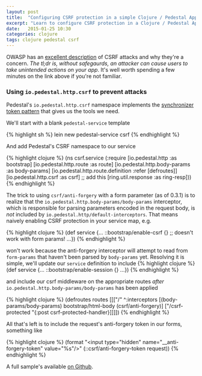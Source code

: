 ```yaml
---
layout: post
title:  "Configuring CSRF protection in a simple Clojure / Pedestal App"
excerpt: "Learn to configure CSRF protection in a Clojure / Pedestal App"
date:   2015-01-25 10:30
categories: clojure
tags: clojure pedestal csrf
---
```


OWASP has an [excellent description](https://www.owasp.org/index.php/Cross-Site_Request_Forgery_%28CSRF%29) of CSRF attacks and why they're a concern. _The tl;dr is, without safegaurds, an attacker can cause users to take unintended actions on your app_. It's well worth spending a few minutes on the link above if you're not familiar.

### Using `io.pedestal.http.csrf` to prevent attacks

Pedestal's `io.pedestal.http.csrf` namespace implements the [synchronizer token pattern](https://www.owasp.org/index.php/Cross-Site_Request_Forgery_(CSRF)_Prevention_Cheat_Sheet#General_Recommendation:_Synchronizer_Token_Pattern) that gives us the tools we need.

We'll start with a blank `pedestal-service` template

{% highlight sh %}
lein new pedestal-service csrf
{% endhighlight %}

And add Pedestal's CSRF namespace to our service

{% highlight clojure %}
(ns csrf.service
  (:require [io.pedestal.http :as bootstrap]
            [io.pedestal.http.route :as route]
            [io.pedestal.http.body-params :as body-params]
            [io.pedestal.http.route.definition :refer [defroutes]]
            [io.pedestal.http.csrf :as csrf] ;; add this
            [ring.util.response :as ring-resp]))
{% endhighlight %}

The trick to using `csrf/anti-forgery` with a form parameter (as of 0.3.1) is to realize that the `io.pedestal.http.body-params/body-params` interceptor, which is responsible for parsing parameters encoded in the request body, is *not* included by `io.pedestal.http/default-interceptors`. That means naively enabling CSRF protection in your service map, e.g.

{% highlight clojure %}
(def service {...
              ::bootstrap/enable-csrf {} ;; doesn't work with form params!
              ...})
{% endhighlight %}

won't work because the anti-forgery interceptor will attempt to read from `form-params` that haven't been parsed by `body-params` yet. Resolving it is simple, we'll update our `service` definition to include
{% highlight clojure %}
(def service {...
              ::bootstrap/enable-session {}
              ...})
{% endhighlight %}

and include our csrf middleware on the appropriate routes _after_ `io.pedestal.http.body-params/body-params` has been applied

{% highlight clojure %}
(defroutes routes
  [[["/"
     ^:interceptors [(body-params/body-params)
                     bootstrap/html-body
                     (csrf/anti-forgery)]
     ["/csrf-protected "{:post csrf-protected-handler}]]]])
{% endhighlight %}

All that's left is to include the request's anti-forgery token in our forms, something like

{% highlight clojure %}
(format "<input type=\"hidden\" name=\"__anti-forgery-token\" value=\"%s\"/>"
  (::csrf/anti-forgery-token request))
{% endhighlight %}

A full sample's available [on Github](https://github.com/stuarth/pedestal-csrf).
